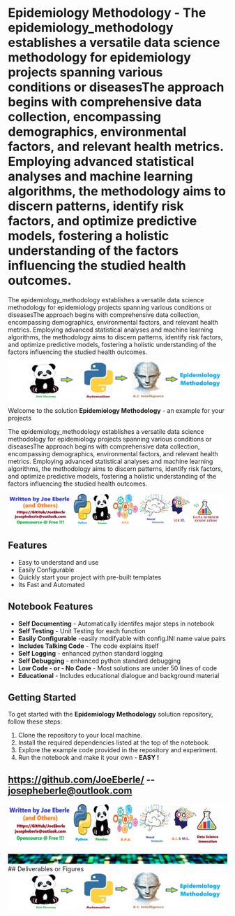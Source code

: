 
# Epidemiology Methodology - The epidemiology_methodology establishes a versatile data science methodology for epidemiology projects spanning various conditions or diseasesThe approach begins with comprehensive data collection, encompassing demographics, environmental factors, and relevant health metrics. Employing advanced statistical analyses and machine learning algorithms, the methodology aims to discern patterns, identify risk factors, and optimize predictive models, fostering a holistic understanding of the factors influencing the studied health outcomes.
The epidemiology_methodology establishes a versatile data science methodology for epidemiology projects spanning various conditions or diseasesThe approach begins with comprehensive data collection, encompassing demographics, environmental factors, and relevant health metrics. Employing advanced statistical analyses and machine learning algorithms, the methodology aims to discern patterns, identify risk factors, and optimize predictive models, fostering a holistic understanding of the factors influencing the studied health outcomes.

![Image image_filename](code.png)

Welcome to the solution **Epidemiology Methodology** - an example for your projects

The epidemiology_methodology establishes a versatile data science methodology for epidemiology projects spanning various conditions or diseasesThe approach begins with comprehensive data collection, encompassing demographics, environmental factors, and relevant health metrics. Employing advanced statistical analyses and machine learning algorithms, the methodology aims to discern patterns, identify risk factors, and optimize predictive models, fostering a holistic understanding of the factors influencing the studied health outcomes.

![Image image_filename](sample.png)

## Features
- Easy to understand and use  
- Easily Configurable 
- Quickly start your project with pre-built templates
- Its Fast and Automated

## Notebook Features
- **Self Documenting** - Automatically identifes major steps in notebook 
- **Self Testing** - Unit Testing for each function
- **Easily Configurable** -easily modifyable with config.INI name value pairs
- **Includes Talking Code** - The code explains itself 
- **Self Logging** - enhanced python standard logging   
- **Self Debugging** - enhanced python standard debugging
- **Low Code - or - No Code** - Most solutions are under 50 lines of code
- **Educational** - Includes educational dialogue and background material
    
## Getting Started
To get started with the **Epidemiology Methodology** solution repository, follow these steps:
1. Clone the repository to your local machine.
2. Install the required dependencies listed at the top of the notebook.
3. Explore the example code provided in the repository and experiment.
4. Run the notebook and make it your own - **EASY !**
    
## https://github.com/JoeEberle/ -- josepheberle@outlook.com 
    
![Developer](developer.png)

![Brand](brand.png)
    ## Deliverables or Figures![additional_image](epidemiology_methodology.png)  <br>
